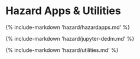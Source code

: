 # Hazard Apps & Utilities

{% include-markdown 'hazard/hazardapps.md' %}

{% include-markdown 'hazard/jupyter-dedm.md' %}

{% include-markdown 'hazard/utilities.md' %}


